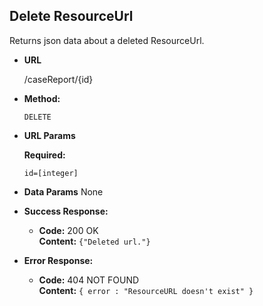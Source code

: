 **Delete ResourceUrl**
----
  Returns json data about a deleted ResourceUrl.

* **URL**

  /caseReport/{id}

* **Method:**

  `DELETE`
  
*  **URL Params**

   **Required:**
 
   `id=[integer]`

* **Data Params**
  None

* **Success Response:**

  * **Code:** 200 OK<br />
    **Content:** `{"Deleted url."}`
 
* **Error Response:**

  * **Code:** 404 NOT FOUND <br />
    **Content:** `{ error : "ResourceURL doesn't exist" }`


